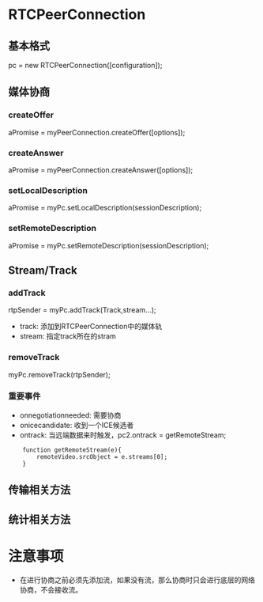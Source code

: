 # RTCPeerConnection
## 基本格式
pc = new RTCPeerConnection([configuration]);

## 媒体协商
### createOffer
aPromise = myPeerConnection.createOffer([options]);

### createAnswer
aPromise = myPeerConnection.createAnswer([options]);

### setLocalDescription
aPromise = myPc.setLocalDescription(sessionDescription);

### setRemoteDescription
aPromise = myPc.setRemoteDescription(sessionDescription);

## Stream/Track
### addTrack
rtpSender = myPc.addTrack(Track,stream...);
- track: 添加到RTCPeerConnection中的媒体轨
- stream: 指定track所在的stram

### removeTrack
myPc.removeTrack(rtpSender);

### 重要事件
- onnegotiationneeded: 需要协商
- onicecandidate: 收到一个ICE候选者
- ontrack: 当远端数据来时触发，pc2.ontrack = getRemoteStream;
```
    function getRemoteStream(e){
        remoteVideo.srcObject = e.streams[0];
    }
```

## 传输相关方法


## 统计相关方法

# 注意事项
- 在进行协商之前必须先添加流，如果没有流，那么协商时只会进行底层的网络协商，不会接收流。

